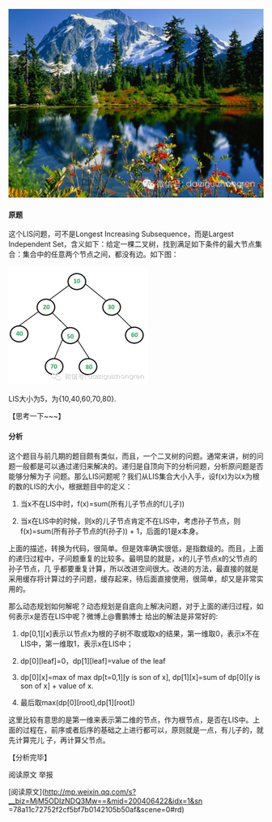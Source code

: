 ![](_resources/【经典面试题】LIS问题image0.jpg)

#### **原题**

这个LIS问题，可不是Longest Increasing Subsequence，而是Largest Independent
Set，含义如下：给定一棵二叉树，找到满足如下条件的最大节点集合：集合中的任意两个节点之间，都没有边。如下图：

![](_resources/【经典面试题】LIS问题image1.jpg)

LIS大小为5，为{10,40,60,70,80}.

  

【思考一下~~~】

  

#### **分析**

这个题目与前几期的题目颇有类似，而且，一个二叉树的问题。通常来讲，树的问题一般都是可以通过递归来解决的。递归是自顶向下的分析问题，分析原问题是否能够分解为子
问题。那么LIS问题呢？我们从LIS集合大小入手，设f(x)为以x为根的数的LIS的大小，根据题目中的定义：

  

  1. 当x不在LIS中时，f(x)=sum(所有儿子节点的f(儿子))

  2. 当x在LIS中的时候，则x的儿子节点肯定不在LIS中，考虑孙子节点，则f(x)=sum(所有孙子节点的f(孙子)) + 1，后面的1是x本身。

  

上面的描述，转换为代码，很简单。但是效率确实很低，是指数级的。而且，上面的递归过程中，子问题重复的比较多。最明显的就是，x的儿子节点x的父节点的孙子节点，几
乎都要重复计算，所以改进空间很大。改进的方法，最直接的就是采用缓存将计算过的子问题，缓存起来，待后面直接使用，很简单，却又是非常实用的。

那么动态规划如何解呢？动态规划是自底向上解决问题，对于上面的递归过程，如何表示x是否在LIS中呢？微博上@曹鹏博士 给出的解法是非常好的:

  

  1. dp[0,1][x]表示以节点x为根的子树不取或取x的结果，第一维取0，表示x不在LIS中，第一维取1，表示x在LIS中；

  2. dp[0][leaf]=0，dp[1][leaf]=value of the leaf

  3. dp[0][x]=max of max dp[t=0,1][y is son of x], dp[1][x]=sum of dp[0][y is son of x] + value of x.

  4. 最后取max(dp[0][root],dp[1][root])

  

这里比较有意思的是第一维来表示第二维的节点，作为根节点，是否在LIS中。上面的过程在，前序或者后序的基础之上进行都可以，原则就是一点，有儿子的，就先计算完儿
子，再计算父节点。

  

【分析完毕】

  

阅读原文 举报

[阅读原文](http://mp.weixin.qq.com/s?__biz=MjM5ODIzNDQ3Mw==&mid=200406422&idx=1&sn
=78a11c72752f2cf5bf7b0142105b50af&scene=0#rd)

